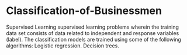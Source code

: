 # Classification-of-Businessmen
Supervised Learning
supervised learning problems wherein the training data set consists of data related to independent and response variables (label). 
The classification models are trained using some of the following algorithms: Logistic regression. Decision trees.
